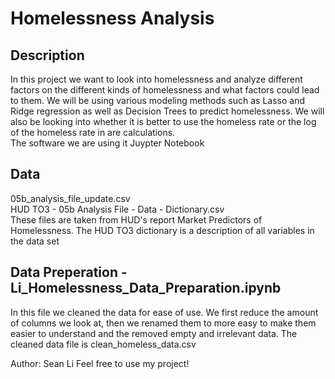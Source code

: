 # Homelessness Analysis  
## Description  
In this project we want to look into homelessness and analyze different factors on the different kinds of homelessness and what factors could lead to them. We will be using various modeling methods such as Lasso and Ridge regression as well as Decision Trees to predict homelessness. We will also be looking into whether it is better to use the homeless rate or the log of the homeless rate in are calculations.  
The software we are using it Juypter Notebook  

## Data  
05b_analysis_file_update.csv  
HUD TO3 - 05b Analysis File - Data - Dictionary.csv  
These files are taken from HUD's report Market Predictors of Homelessness. The HUD TO3 dictionary is a description of all variables in the data set

## Data Preperation - Li_Homelessness_Data_Preparation.ipynb
In this file we cleaned the data for ease of use. We first reduce the amount of columns we look at, then we renamed them to more easy to make them easier to understand and the removed empty and irrelevant data. The cleaned data file is clean_homeless_data.csv

Author: Sean Li
Feel free to use my project!

